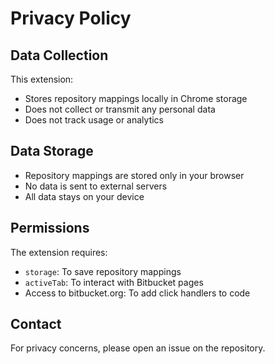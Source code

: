 # Privacy Policy

## Data Collection

This extension:

- Stores repository mappings locally in Chrome storage
- Does not collect or transmit any personal data
- Does not track usage or analytics

## Data Storage

- Repository mappings are stored only in your browser
- No data is sent to external servers
- All data stays on your device

## Permissions

The extension requires:

- `storage`: To save repository mappings
- `activeTab`: To interact with Bitbucket pages
- Access to bitbucket.org: To add click handlers to code

## Contact

For privacy concerns, please open an issue on the repository.
